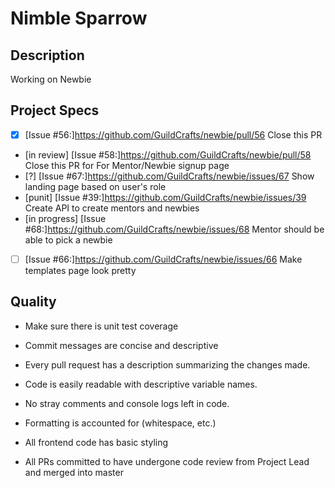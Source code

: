 # Nimble Sparrow
## Description
Working on Newbie

## Project Specs
- [X] [Issue #56:]https://github.com/GuildCrafts/newbie/pull/56 Close this PR
- [in review] [Issue #58:]https://github.com/GuildCrafts/newbie/pull/58 Close this PR for For Mentor/Newbie signup page
- [?] [Issue #67:]https://github.com/GuildCrafts/newbie/issues/67 Show landing page based on user's role
- [punit] [Issue #39:]https://github.com/GuildCrafts/newbie/issues/39 Create API to create mentors and newbies
- [in progress] [Issue #68:]https://github.com/GuildCrafts/newbie/issues/68 Mentor should be able to pick a newbie
- [ ] [Issue #66:]https://github.com/GuildCrafts/newbie/issues/66  Make templates page look pretty

## Quality
* Make sure there is unit test coverage
* Commit messages are concise and descriptive
* Every pull request has a description summarizing the changes made.

* Code is easily readable with descriptive variable names.
* No stray comments and console logs left in code.
* Formatting is accounted for (whitespace, etc.)
* All frontend code has basic styling
* All PRs committed to have undergone code review from Project Lead and merged into master

